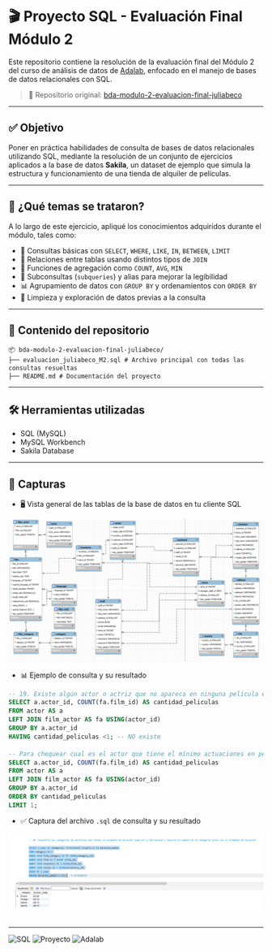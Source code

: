 # 🎬 Proyecto SQL - Evaluación Final Módulo 2

Este repositorio contiene la resolución de la evaluación final del Módulo 2 del curso de análisis de datos de [Adalab](https://adalab.es/), enfocado en el manejo de bases de datos relacionales con SQL.

> 📁 Repositorio original: [bda-modulo-2-evaluacion-final-juliabeco](https://github.com/Adalab/bda-modulo-2-evaluacion-final-juliabeco)

---

## ✅ Objetivo

Poner en práctica habilidades de consulta de bases de datos relacionales utilizando SQL, mediante la resolución de un conjunto de ejercicios aplicados a la base de datos **Sakila**, un dataset de ejemplo que simula la estructura y funcionamiento de una tienda de alquiler de películas.

---

## 🧠 ¿Qué temas se trataron?

A lo largo de este ejercicio, apliqué los conocimientos adquiridos durante el módulo, tales como:

- 📌 Consultas básicas con `SELECT`, `WHERE`, `LIKE`, `IN`, `BETWEEN`, `LIMIT`
- 🔗 Relaciones entre tablas usando distintos tipos de `JOIN`
- 🧮 Funciones de agregación como `COUNT`, `AVG`, `MIN`
- 🧠 Subconsultas (`subqueries`) y alias para mejorar la legibilidad
- 📊 Agrupamiento de datos con `GROUP BY` y ordenamientos con `ORDER BY`
- 🧹 Limpieza y exploración de datos previas a la consulta

---

## 🧩 Contenido del repositorio
```
📦 bda-modulo-2-evaluacion-final-juliabeco/
├── evaluacion_juliabeco_M2.sql # Archivo principal con todas las consultas resueltas
├── README.md # Documentación del proyecto
```


---

## 🛠️ Herramientas utilizadas

- SQL (MySQL)
- MySQL Workbench 
- Sakila Database


---

## 📸 Capturas



- 🖥️ Vista general de las tablas de la base de datos en tu cliente SQL

![Diagrama de relaciones Sakila](recursos/Diagrama.PNG)


- 📊 Ejemplo de consulta y su resultado 

```sql
-- 19. Existe algún actor o actriz que no apareca en ninguna película en la tabla film_actor.
SELECT a.actor_id, COUNT(fa.film_id) AS cantidad_peliculas
FROM actor AS a
LEFT JOIN film_actor AS fa USING(actor_id)
GROUP BY a.actor_id
HAVING cantidad_peliculas <1; -- NO existe

-- Para chequear cual es el actor que tiene el mínimo actuaciones en peliculas puedo usar el ORDER BY y el LIMIT 
SELECT a.actor_id, COUNT(fa.film_id) AS cantidad_peliculas
FROM actor AS a
LEFT JOIN film_actor AS fa USING(actor_id)
GROUP BY a.actor_id
ORDER BY cantidad_peliculas
LIMIT 1; 
```



- ✅ Captura del archivo `.sql` de consulta y su resultado 

![Ejemplo de consulta](recursos/query20.png)

 
 ##
---
![SQL](https://img.shields.io/badge/SQL-MySQL-blue)
![Proyecto](https://img.shields.io/badge/Estado-Completado-brightgreen)
![Adalab](https://img.shields.io/badge/Formación-Adalab-purple)
